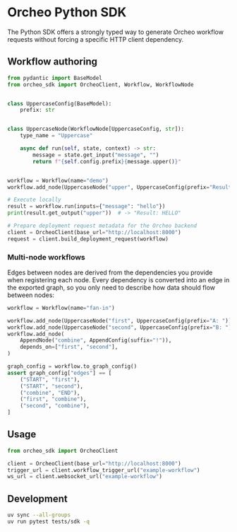 # Orcheo Python SDK

The Python SDK offers a strongly typed way to generate Orcheo workflow requests without forcing a specific HTTP client dependency.

## Workflow authoring

```python
from pydantic import BaseModel
from orcheo_sdk import OrcheoClient, Workflow, WorkflowNode


class UppercaseConfig(BaseModel):
    prefix: str


class UppercaseNode(WorkflowNode[UppercaseConfig, str]):
    type_name = "Uppercase"

    async def run(self, state, context) -> str:
        message = state.get_input("message", "")
        return f"{self.config.prefix}{message.upper()}"


workflow = Workflow(name="demo")
workflow.add_node(UppercaseNode("upper", UppercaseConfig(prefix="Result: ")))

# Execute locally
result = workflow.run(inputs={"message": "hello"})
print(result.get_output("upper"))  # -> "Result: HELLO"

# Prepare deployment request metadata for the Orcheo backend
client = OrcheoClient(base_url="http://localhost:8000")
request = client.build_deployment_request(workflow)
```

### Multi-node workflows

Edges between nodes are derived from the dependencies you provide when registering
each node. Every dependency is converted into an edge in the exported graph, so
you only need to describe how data should flow between nodes:

```python
workflow = Workflow(name="fan-in")

workflow.add_node(UppercaseNode("first", UppercaseConfig(prefix="A: ")))
workflow.add_node(UppercaseNode("second", UppercaseConfig(prefix="B: ")))
workflow.add_node(
    AppendNode("combine", AppendConfig(suffix="!")),
    depends_on=["first", "second"],
)

graph_config = workflow.to_graph_config()
assert graph_config["edges"] == [
    ("START", "first"),
    ("START", "second"),
    ("combine", "END"),
    ("first", "combine"),
    ("second", "combine"),
]
```

## Usage

```python
from orcheo_sdk import OrcheoClient

client = OrcheoClient(base_url="http://localhost:8000")
trigger_url = client.workflow_trigger_url("example-workflow")
ws_url = client.websocket_url("example-workflow")
```

## Development

```bash
uv sync --all-groups
uv run pytest tests/sdk -q
```
